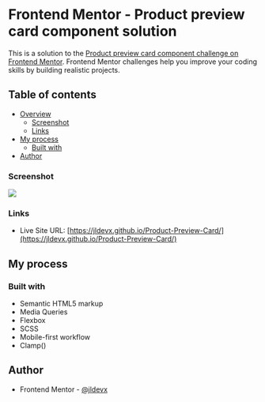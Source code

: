 # Frontend Mentor - Product preview card component solution

This is a solution to the [Product preview card component challenge on Frontend Mentor](https://www.frontendmentor.io/challenges/product-preview-card-component-GO7UmttRfa). Frontend Mentor challenges help you improve your coding skills by building realistic projects. 

## Table of contents

- [Overview](#overview)
  - [Screenshot](#screenshot)
  - [Links](#links)
- [My process](#my-process)
  - [Built with](#built-with)
- [Author](#author)

### Screenshot

![](./screenshot.jpg)

### Links

- Live Site URL: [https://jldevx.github.io/Product-Preview-Card/](https://jldevx.github.io/Product-Preview-Card/)

## My process

### Built with

- Semantic HTML5 markup
- Media Queries
- Flexbox
- SCSS
- Mobile-first workflow
- Clamp()

## Author

- Frontend Mentor - [@jldevx](https://www.frontendmentor.io/profile/jldevx)
